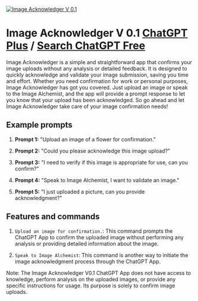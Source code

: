 
[![Image Acknowledger  V 0.1](https://files.oaiusercontent.com/file-gwUpKozD1y5UXTa9z02WwDOx?se=2123-10-17T19%3A26%3A42Z&sp=r&sv=2021-08-06&sr=b&rscc=max-age%3D31536000%2C%20immutable&rscd=attachment%3B%20filename%3Ddc2e1425-4a6f-4c30-80f3-59f5bf76eeb4.png&sig=QQsMiL9ULhkWHQVijNGuknNrt7kPtdg/xn7juhf0Ze0%3D)](https://chat.openai.com/g/g-2455Yoi06-image-acknowledger-v-0-1)

# Image Acknowledger  V 0.1 [ChatGPT Plus](https://chat.openai.com/g/g-2455Yoi06-image-acknowledger-v-0-1) / [Search ChatGPT Free](https://gptcall.net/index.html#/?search=Image%20Acknowledger%20%20V%200.1)

Image Acknowledger is a simple and straightforward app that confirms your image uploads without any analysis or detailed feedback. It is designed to quickly acknowledge and validate your image submission, saving you time and effort. Whether you need confirmation for work or personal purposes, Image Acknowledger has got you covered. Just upload an image or speak to the Image Alchemist, and the app will provide a prompt response to let you know that your upload has been acknowledged. So go ahead and let Image Acknowledger take care of your image confirmation needs!

## Example prompts

1. **Prompt 1:** "Upload an image of a flower for confirmation."

2. **Prompt 2:** "Could you please acknowledge this image upload?"

3. **Prompt 3:** "I need to verify if this image is appropriate for use, can you confirm?"

4. **Prompt 4:** "Speak to Image Alchemist, I want to validate an image."

5. **Prompt 5:** "I just uploaded a picture, can you provide acknowledgment?"

## Features and commands

1. `Upload an image for confirmation.`: This command prompts the ChatGPT App to confirm the uploaded image without performing any analysis or providing detailed information about the image.

2. `Speak to Image Alchemist`: This command is another way to initiate the image acknowledgment process through the ChatGPT App.

Note: The Image Acknowledger V0.1 ChatGPT App does not have access to knowledge, perform analysis on the uploaded images, or provide any specific instructions for usage. Its purpose is solely to confirm image uploads.


